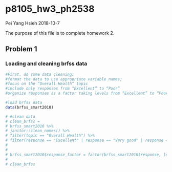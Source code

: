 p8105\_hw3\_ph2538
================
Pei Yang Hsieh
2018-10-7

The purpose of this file is to complete homework 2.

## Problem 1

### Loading and cleaning brfss data

``` r
#First, do some data cleaning:
#format the data to use appropriate variable names;
#focus on the “Overall Health” topic
#include only responses from “Excellent” to “Poor”
#organize responses as a factor taking levels from “Excellent” to “Poor”

#load brfss data
data(brfss_smart2010)

# #clean data
# clean_brfss = 
# brfss_smart2010 %>%
# janitor::clean_names() %>%
# filter(topic == "Overall Health") %>%
# filter(response == "Excellent" | response == "Very good" | response == "Good" | response == "Fair" | response == "Poor")
# 
#   
# brfss_smart2010$response_factor = factor(brfss_smart2010$response, levels = str_c(c("Excellent", "Very good", "Good", "Fair", "Poor"))) 
# 
# clean_brfss
```
